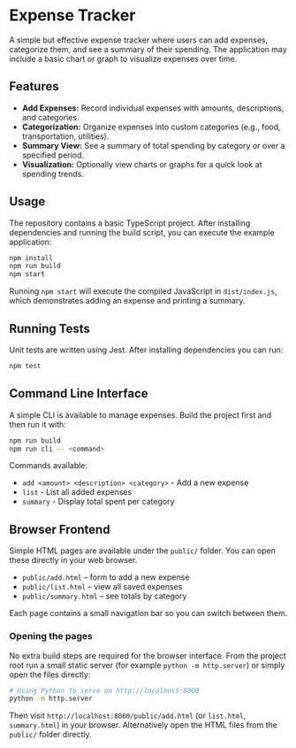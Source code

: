 # Expense Tracker

A simple but effective expense tracker where users can add expenses, categorize them, and see a summary of their spending. The application may include a basic chart or graph to visualize expenses over time.

## Features

- **Add Expenses:** Record individual expenses with amounts, descriptions, and categories.
- **Categorization:** Organize expenses into custom categories (e.g., food, transportation, utilities).
- **Summary View:** See a summary of total spending by category or over a specified period.
- **Visualization:** Optionally view charts or graphs for a quick look at spending trends.

## Usage

The repository contains a basic TypeScript project. After installing dependencies and running the build script, you can execute the example application:

```bash
npm install
npm run build
npm start
```

Running `npm start` will execute the compiled JavaScript in `dist/index.js`, which demonstrates adding an expense and printing a summary.

## Running Tests

Unit tests are written using Jest. After installing dependencies you can run:

```bash
npm test
```

## Command Line Interface

A simple CLI is available to manage expenses. Build the project first and then run it with:

```bash
npm run build
npm run cli -- <command>
```

Commands available:

- `add <amount> <description> <category>` - Add a new expense
- `list` - List all added expenses
- `summary` - Display total spent per category

## Browser Frontend

Simple HTML pages are available under the `public/` folder. You can open these directly in your web browser.

- `public/add.html` &ndash; form to add a new expense
- `public/list.html` &ndash; view all saved expenses
- `public/summary.html` &ndash; see totals by category

Each page contains a small navigation bar so you can switch between them.

### Opening the pages

No extra build steps are required for the browser interface. From the project root run a small static server (for example `python -m http.server`) or simply open the files directly:

```bash
# Using Python to serve on http://localhost:8000
python -m http.server
```

Then visit `http://localhost:8000/public/add.html` (or `list.html`, `summary.html`) in your browser. Alternatively open the HTML files from the `public/` folder directly.
